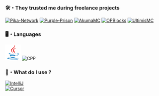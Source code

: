 ### 🛠️・They trusted me during freelance projects
<div>
  <a href="https://pika-network.net/"><img style="width: 100px; height: 90px;" src="https://pika-network.net/dist/img/ndzn/HeaderLogo.png" alt="Pika-Network"></a>
  <a href="https://www.purpleprison.co/"><img style="width: 100px; height: 90px;" src="https://www.purpleprison.co/assets/img/purple-prison-logo-big.png" alt="Purple-Prison"></a>
  <a href="https://store.akumamc.net/"><img style="width: 100px; height: 90px;" src="https://dunb17ur4ymx4.cloudfront.net/webstore/logos/f0de07dabc1e5544017cbaec745b7509b8bf6aa9.png" alt="AkumaMC"></a>
  <a href="https://opblocks.com/"><img style="width: 100px; height: 90px;" src="https://opblocks.com/OPBlocks-resized.png" alt="OPBlocks"></a>
  <a href="https://store.ultimismc.com/"><img style="width: 100px; height: 90px;" src="https://dunb17ur4ymx4.cloudfront.net/webstore/logos/186cb012c29b6eac2a216b3c3e94f3705032fa1b.png" alt="UltimisMC"></a>
</div>

### 🖥️・Languages

<div>
  <img style="width: 50px; height: 50px;" src="https://raw.githubusercontent.com/devicons/devicon/master/icons/java/java-original.svg" alt="Java">
  <img style="width: 50px; height: 50px;" src="https://upload.wikimedia.org/wikipedia/commons/thumb/1/18/ISO_C%2B%2B_Logo.svg/1822px-ISO_C%2B%2B_Logo.svg.png" alt="CPP">
</div>

### 🧰・What do I use ?

<div>
  <a href="https://www.jetbrains.com/fr-fr/idea/"><img style="width: 50px; height: 50px;" src="https://upload.wikimedia.org/wikipedia/commons/thumb/9/9c/IntelliJ_IDEA_Icon.svg/1200px-IntelliJ_IDEA_Icon.svg.png" alt="IntelliJ"></a>
</div>
<div>
  <a href="https://www.cursor.com/"><img style="width: 50px; height: 50px;" src="https://upload.wikimedia.org/wikipedia/en/9/9c/Cursor_%28code_editor%29.png" alt="Cursor"></a>
</div>
